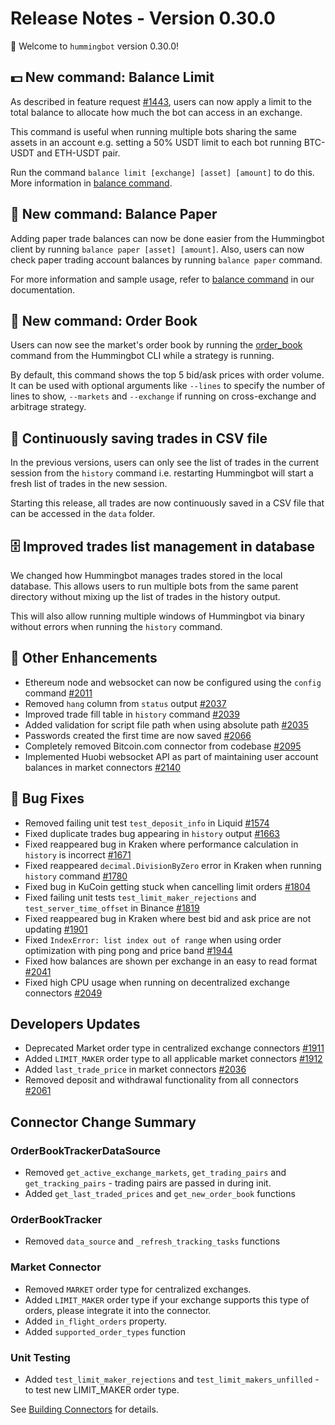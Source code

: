 # Release Notes - Version 0.30.0

🚀 Welcome to `hummingbot` version 0.30.0!


## 💵 New command: Balance Limit

As described in feature request [#1443](https://github.com/hummingbot/hummingbot/issues/1443), users can now apply a limit to the total balance to allocate how much the bot can access in an exchange.

This command is useful when running multiple bots sharing the same assets in an account e.g. setting a 50% USDT limit to each bot running BTC-USDT and ETH-USDT pair.

Run the command `balance limit [exchange] [asset] [amount]` to do this. More information in [balance command](/global-configs/balance-limit/).


## 📜 New command: Balance Paper

Adding paper trade balances can now be done easier from the Hummingbot client by running `balance paper [asset] [amount]`. Also, users can now check paper trading account balances by running `balance paper` command.

For more information and sample usage, refer to [balance command](/operation/balance/#checking-balances) in our documentation.


## 📖 New command: Order Book

Users can now see the market's order book by running the [order_book](/operation/commands-shortcuts/) command from the Hummingbot CLI while a strategy is running. 

By default, this command shows the top 5 bid/ask prices with order volume. It can be used with optional arguments like `--lines` to specify the number of lines to show, `--markets` and `--exchange` if running on cross-exchange and arbitrage strategy.


## 📝 Continuously saving trades in CSV file

In the previous versions, users can only see the list of trades in the current session from the `history` command i.e. restarting Hummingbot will start a fresh list of trades in the new session.

Starting this release, all trades are now continuously saved in a CSV file that can be accessed in the `data` folder.


## 🗄 Improved trades list management in database

We changed how Hummingbot manages trades stored in the local database. This allows users to run multiple bots from the same parent directory without mixing up the list of trades in the history output.

This will also allow running multiple windows of Hummingbot via binary without errors when running the `history` command.


## 🔧 Other Enhancements

* Ethereum node and websocket can now be configured using the `config` command [#2011](https://github.com/hummingbot/hummingbot/issues/2011)
* Removed `hang` column from `status` output [#2037](https://github.com/hummingbot/hummingbot/pull/2037)
* Improved trade fill table in `history` command [#2039](https://github.com/hummingbot/hummingbot/pull/2039)
* Added validation for script file path when using absolute path [#2035](https://github.com/hummingbot/hummingbot/pull/2035)
* Passwords created the first time are now saved [#2066](https://github.com/hummingbot/hummingbot/pull/2066)
* Completely removed Bitcoin.com connector from codebase [#2095](https://github.com/hummingbot/hummingbot/pull/2095)
* Implemented Huobi websocket API as part of maintaining user account balances in market connectors [#2140](https://github.com/hummingbot/hummingbot/pull/2140)


## 🐞 Bug Fixes

* Removed failing unit test `test_deposit_info` in Liquid [#1574](https://github.com/hummingbot/hummingbot/issues/1574)
* Fixed duplicate trades bug appearing in `history` output [#1663](https://github.com/hummingbot/hummingbot/issues/1663)
* Fixed reappeared bug in Kraken where performance calculation in `history` is incorrect [#1671](https://github.com/hummingbot/hummingbot/issues/1671)
* Fixed reappeared `decimal.DivisionByZero` error in Kraken when running `history` command [#1780](https://github.com/hummingbot/hummingbot/issues/1780)
* Fixed bug in KuCoin getting stuck when cancelling limit orders [#1804](https://github.com/hummingbot/hummingbot/issues/1804)
* Fixed failing unit tests `test_limit_maker_rejections` and `test_server_time_offset` in Binance [#1819](https://github.com/hummingbot/hummingbot/issues/1819)
* Fixed reappeared bug in Kraken where best bid and ask price are not updating [#1901](https://github.com/hummingbot/hummingbot/issues/1901)
* Fixed `IndexError: list index out of range` when using order optimization with ping pong and price band [#1944](https://github.com/hummingbot/hummingbot/issues/1944)
* Fixed how balances are shown per exchange in an easy to read format [#2041](https://github.com/hummingbot/hummingbot/pull/2041)
* Fixed high CPU usage when running on decentralized exchange connectors [#2049](https://github.com/hummingbot/hummingbot/issues/2049)

## Developers Updates 

* Deprecated Market order type in centralized exchange connectors [#1911](https://github.com/hummingbot/hummingbot/issues/1911)
* Added `LIMIT_MAKER` order type to all applicable market connectors [#1912](https://github.com/hummingbot/hummingbot/issues/1912)
* Added `last_trade_price` in market connectors [#2036](https://github.com/hummingbot/hummingbot/issues/2036)
* Removed deposit and withdrawal functionality from all connectors [#2061](https://github.com/hummingbot/hummingbot/issues/2061)

## Connector Change Summary

### OrderBookTrackerDataSource
* Removed `get_active_exchange_markets`, `get_trading_pairs` and `get_tracking_pairs` - trading pairs are passed in during init.
* Added `get_last_traded_prices` and `get_new_order_book` functions

### OrderBookTracker
* Removed `data_source` and `_refresh_tracking_tasks` functions

### Market Connector
* Removed `MARKET` order type for centralized exchanges. 
* Added `LIMIT_MAKER` order type if your exchange supports this type of orders, please integrate it into the connector.
* Added `in_flight_orders` property. 
* Added `supported_order_types` function

### Unit Testing
* Added `test_limit_maker_rejections` and `test_limit_makers_unfilled` - to test new LIMIT_MAKER order type.

See [Building Connectors](/developers/connectors/architecture/) for details. 
